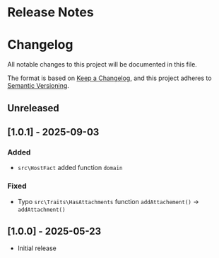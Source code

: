 # Release Notes

# Changelog
All notable changes to this project will be documented in this file.

The format is based on [Keep a Changelog](https://keepachangelog.com/en/1.0.0/),
and this project adheres to [Semantic Versioning](https://semver.org/spec/v2.0.0.html).

## Unreleased

## [1.0.1] - 2025-09-03

### Added 
- `src\HostFact` added function `domain`

### Fixed
- Typo `src\Traits\HasAttachments` function `addAttachement()` -> `addAttachment()`

## [1.0.0] - 2025-05-23
- Initial release